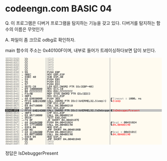 # codeengn.com BASIC 04

Q. 이 프로그램은 디버거 프로그램을 탐지하는 기능을 갖고 있다. 디버거를 탐지하는 함수의 이름은 무엇인가 

A. 파일이 좀 크므로 odbg로 확인하자.

main 함수의 주소는 0x40100F이며, 내부로 들어가 트레이싱하다보면 답이 보인다.

![](./image/04_b.png)

정답은 IsDebuggerPresent